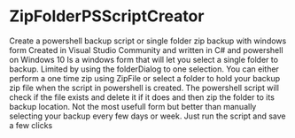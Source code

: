 # ZipFolderPSScriptCreator
Create a powershell backup script or single folder zip backup with windows form
Created in Visual Studio Community and written in C# and powershell on Windows 10
Is a windows form that will let you select a single folder to backup. Limited by using the folderDialog to one selection.
You can either perform a one time zip using ZipFile or select a folder to hold your backup zip file when the script in powershell is 
created.
The powershell script will check if the file exists and delete it if it does and then zip the folder to its backup location.
Not the most usefull form but better than manually selecting your backup every few days or week. Just run the script and save a few clicks
